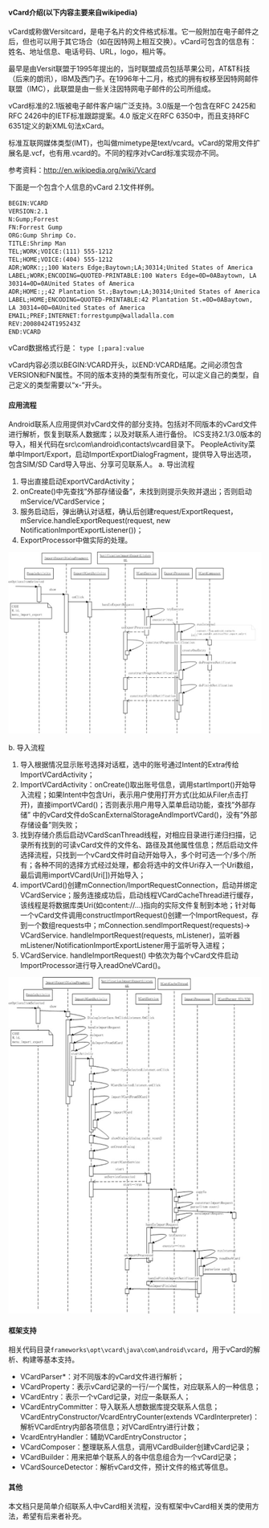 #### vCard介绍(以下内容主要来自wikipedia)

vCard或称做Versitcard，是电子名片的文件格式标准。它一般附加在电子邮件之后，但也可以用于其它场合（如在因特网上相互交换）。vCard可包含的信息有：姓名、地址信息、电话号码、URL，logo，相片等。

最早是由Versit联盟于1995年提出的，当时联盟成员包括苹果公司，AT&T科技（后来的朗讯），IBM及西门子。在1996年十二月，格式的拥有权移至因特网邮件联盟（IMC），此联盟是由一些关注因特网电子邮件的公司所组成。

vCard标准的2.1版被电子邮件客户端广泛支持。3.0版是一个包含在RFC 2425和RFC 2426中的IETF标准跟踪提案。4.0 版定义在RFC 6350中，而且支持RFC 6351定义的新XML句法xCard。

标准互联网媒体类型(IMT)，也叫做mimetype是text/vcard。vCard的常用文件扩展名是.vcf，也有用.vcard的。不同的程序对vCard标准实现亦不同。

参考资料：http://en.wikipedia.org/wiki/Vcard

下面是一个包含个人信息的vCard 2.1文件样例。
```
BEGIN:VCARD
VERSION:2.1
N:Gump;Forrest
FN:Forrest Gump
ORG:Gump Shrimp Co.
TITLE:Shrimp Man
TEL;WORK;VOICE:(111) 555-1212
TEL;HOME;VOICE:(404) 555-1212
ADR;WORK:;;100 Waters Edge;Baytown;LA;30314;United States of America
LABEL;WORK;ENCODING=QUOTED-PRINTABLE:100 Waters Edge=0D=0ABaytown, LA 30314=0D=0AUnited States of America
ADR;HOME:;;42 Plantation St.;Baytown;LA;30314;United States of America
LABEL;HOME;ENCODING=QUOTED-PRINTABLE:42 Plantation St.=0D=0ABaytown, LA 30314=0D=0AUnited States of America
EMAIL;PREF;INTERNET:forrestgump@walladalla.com
REV:20080424T195243Z
END:VCARD
```
vCard数据格式行是： `type [;para]:value`

vCard内容必须以BEGIN:VCARD开头，以END:VCARD结尾。之间必须包含VERSION和FN属性。不同的版本支持的类型有所变化，可以定义自己的类型，自己定义的类型需要以“x-”开头。

#### 应用流程

Android联系人应用提供对vCard文件的部分支持。包括对不同版本的vCard文件进行解析，恢复到联系人数据库；以及对联系人进行备份。
ICS支持2.1/3.0版本的导入，相关代码在src\com\android\contacts\vcard目录下。
PeopleActivity菜单中Import/Export，启动ImportExportDialogFragment，提供导入导出选项，包含SIM/SD Card导入导出、分享可见联系人。
a. 导出流程
1. 导出直接启动ExportVCardActivity；
2. onCreate()中先查找”外部存储设备”，未找到则提示失败并退出；否则启动mService/VCardService；
3. 服务启动后，弹出确认对话框，确认后创建request/ExportRequest，mService.handleExportRequest(request, new NotificationImportExportListener())；
4. ExportProcessor中做实际的处理。

![Export vcard](../../_attach/Android/export_vcard.png)

b. 导入流程
1. 导入根据情况显示账号选择对话框，选中的账号通过Intent的Extra传给ImportVCardActivity；
2. ImportVCardActivity：onCreate()取出账号信息，调用startImport()开始导入流程；如果Intent中包含Uri，表示用户使用打开方式(比如从Filer点击打开)，直接importVCard()；否则表示用户用导入菜单启动功能，查找”外部存储” 中的vCard文件doScanExternalStorageAndImportVCard()，没有”外部存储设备”则失败；
3. 找到存储介质后启动VCardScanThread线程，对相应目录进行递归扫描，记录所有找到的可读vCard文件的文件名、路径及其他属性信息；然后启动文件选择流程，只找到一个vCard文件时自动开始导入，多个时可选一个/多个/所有；各种不同的选择方式经过处理，都会将选中的文件Uri存入一个Uri数组，最后调用importVCard(Uri[])开始导入；
4. importVCard()创建mConnection/ImportRequestConnection，启动并绑定VCardService；服务连接成功后，启动线程VCardCacheThread进行缓存，该线程是将数据库类Uri(如content://…)指向的实际文件复制到本地；针对每一个vCard文件调用constructImportRequest()创建一个ImportRequest，存到一个数组requests中；mConnection.sendImportRequest(requests)-> VCardService. handleImportRequest(requests, mListener)，监听器mListener/NotificationImportExportListener用于监听导入进程；
5. VCardService. handleImportRequest() 中依次为每个vCard文件启动ImportProcessor进行导入readOneVCard()。

![Export vcard](../../_attach/Android/import_vcard.png)

#### 框架支持

相关代码目录`frameworks\opt\vcard\java\com\android\vcard`，用于vCard的解析、构建等基本支持。
- VCardParser*：对不同版本的vCard文件进行解析；
- VCardProperty：表示vCard记录的一行/一个属性，对应联系人的一种信息；
- VCardEntry：表示一个vCard记录，对应一条联系人；
- VCardEntryCommitter：导入联系人想数据库提交联系人信息；VCardEntryConstructor/VcardEntryCounter(extends VCardInterpreter)：解析VCardEntry内部各项信息；对VCardEntry进行计数；
- VcardEntryHandler：辅助VCardEntryConstructor；
- VCardComposer：整理联系人信息，调用VCardBuilder创建vCard记录；
- VCardBuilder：用来把单个联系人的各中信息组合为一个vCard记录；
- VCardSourceDetector：解析vCard文件，预计文件的格式等信息。

#### 其他

本文档只是简单介绍联系人中vCard相关流程，没有框架中vCard相关类的使用方法，希望有后来者补充。
